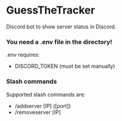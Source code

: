 # GuessTheTracker
Discord bot to show server status in Discord.


### You need a .env file in the directory!
.env requires:

* DISCORD_TOKEN (must be set manually)


### Slash commands
Supported slash commands are:

* /addserver [IP] ([port])
* /removeserver [IP]
